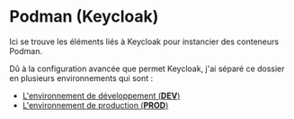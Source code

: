 # Podman (Keycloak)

Ici se trouve les éléments liés à Keycloak pour instancier des conteneurs Podman.

Dû à la configuration avancée que permet Keycloak, j'ai séparé ce dossier en plusieurs environnements qui sont :

- [L'environnement de développement (**DEV**)](./dev)
- [L'environnement de production (**PROD**)](./prod)
